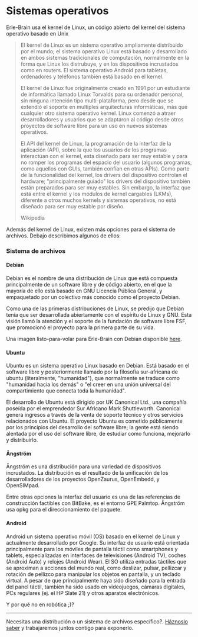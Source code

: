 # Sistemas operativos

Erle-Brain usa el kernel de Linux, un código abierto del kernel del sistema operativo basado en Unix

>El kernel de Linux es un sistema operativo ampliamente distribuido por el mundo; el sistema operativo Linux está basado y desarrollado en ambos sistemas tradicionales de computación, normalmente en la forma que Linux los distrubuye, y en los dispositivos incrustados como en routers. El sistema operativo Android para tabletas, ordenadores y teléfonos también está basado en el kernel.
>
>El kernel de Linux fue originalmente creado en 1991 por un estudiante de informática llamado Linux Torvalds para su ordenador personal, sin ninguna intención tipo multi-plataforma, pero desde que se extendió el soporte en multiples arquitecturas informáticas, más que cualquier otro sistema operativo kernel. Linux comenzó a atraer desarrolladores y usuarios que se adaptaron al código desde otros proyectos de software libre para un uso en nuevos sistemas operativos.
>
>El API del kernel de Linux, la programación de la interfaz de la aplicación (API), sobre la que los usuarios de los programas interactúan con el kernel, esta diseñado para ser muy estable y para no romper los programas del espacio del usuario (algunos programas, como aquellos con GUIs, también confían en otras APIs). Como parte de la funcionalidad del kernel, los drivers del dispositivo controlan el hardware; "principalmente guiado" los drivers del dispositivo también están preparados para ser muy estables. Sin embargo, la interfaz que está entre el kernel y los módulos de kernel cargables (LKMs), diferente a otros muchos kernels y sistemas operativos, no está diseñado para ser muy estable por diseño.
>
> Wikipedia

Además del kernel de Linux, existen más opciones para el sistema de archivos. Debajo describimos algunos de ellos:

### Sistema de archivos

#### Debian
Debian es el nombre de una distribución de Linux que está compuesta principalmente de un software libre y de código abierto, en el que la mayoría de ello está basado en GNU Licencia Pública General, y empaquetado por un colectivo más conocido como el proyecto Debian.

Como una de las primeras distribuciones de Linux, se predijo que Debian tenía que ser desarrollada abiertamente con el espíritu de Linux y GNU. Esta visión llamó la atención y el soporte de la fundación de software libre FSF, que promocionó el proyecto para la primera parte de su vida.

Una imagen listo-para-volar para Erle-Brain con Debian disponible [here]().

#### Ubuntu

Ubuntu es un sistema operativo Linux basado en Debian. Está basado en el software libre y posteriormente llamado por la filosofía sur-africana de ubuntu (literalmente, "humanidad"), que normalmente se traduce como "humanidad hacia los demás" o "el creer en una unión universal del compartimiento que conecta toda la humanidad".

El desarrollo de Ubuntu está dirigido por UK Canonical Ltd., una compañía poseída por el emprendedor Sur Africano Mark Shuttleworth. Canonical genera ingresos a través de la venta de soporte técnico y otros servicios relacionados con Ubuntu. El proyecto Ubuntu es cometido públicamente por los principios del desarrollo del software libre; la gente está siendo alentada por el uso del software libre, de estudiar como funciona, mejorarlo y distribuirlo.


#### Ångström

Ångström es una distribución para una variedad de dispositivos incrustados. La distribución es el resultado de la unificación de los desarrolladores de los proyectos OpenZaurus, OpenEmbedd, y OpenSIMpad.

Entre otras opciones la interfaz del usuario es una de las referencias de construcción factibles con BitBake, es el entorno GPE Palmtop. Ångström usa opkg para el direccionamiento del paquete.

#### Android

Android un sistema operativo móvil (OS) basado en el kernel de Linux y actualmente desarrollado por Google. Su interfaz de usuario está orientada principalmente para los móviles de pantalla táctil como smartphones y tablets, especializadas en interfaces de televisiones (Android TV), coches (Android Auto) y relojes (Android Wear). El SO utiliza entradas táctiles que se aproximan a acciones del mundo real, como deslizar, pulsar, pellizcar y rotación de pellizco para manipular los objetos en pantalla, y un teclado virtual. A pesar de que principalmente haya sido diseñado para la entrada del panel táctil, también ha sido usado en videojuegos, cámaras digitales, PCs regulares (ej. el HP Slate 21) y otros aparatos electrónicos.

Y por qué no en robótica ;)?

-----

Necesitas una distribución o un sistema de archivos específico?. [Háznoslo saber](http://erlerobotics.com/blog/contact/) y trabajaremos juntos contigo para exponerlo.
